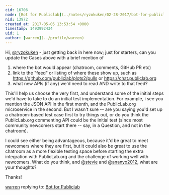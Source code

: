 ```yaml
---
cid: 16706
node: [Bot for Publiclab](../notes/ryzokuken/02-28-2017/bot-for-publiclab)
nid: 13972
created_at: 2017-05-05 13:53:54 +0000
timestamp: 1493992434
uid: 1
author: [warren](../profile/warren)
---
```


Hi, [@ryzokuken](/profile/ryzokuken) - just getting back in here now; just for starters, can you update the Cases above with a brief mention of

1. where the bot would appear (chatroom, comments, GitHub PR etc)
2. link to the "feed" or listing of where these show up, such as https://github.com/publiclab/plots2/pulls or https://chat.publiclab.org
3. what new APIs (if any) we'd need to read AND write to that feed?

This'll help us choose the very first, and understand some of the initial steps we'd have to take to do an initial test implementation. For example, i see you mention the JSON API in the first month, and the PublicLab.org microservice in the second. But I wasn't sure -- are you saying you'd set up a chatroom-based test case first to try things out, or do you think the PublicLab.org commenting API could be the initial test (since most community newcomers start there -- say, in a Question, and not in the chatroom).

I could see either being advantageous, because it'd be great to meet newcomers where they are first, but it could also be great to use the chatroom as a more flexible testing space before starting the extra integration with PublicLab.org and the challenge of working well with newcomers. What do you think, and [@stevie](/profile/stevie) and [@ananyo2012](/profile/ananyo2012), what are your thoughts?

Thanks!

[warren](../profile/warren) replying to: [Bot for Publiclab](../notes/ryzokuken/02-28-2017/bot-for-publiclab)

